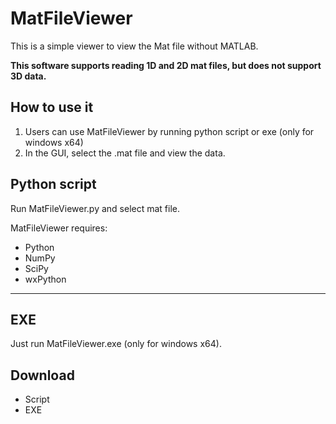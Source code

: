 # MatFileViewer
This is a simple viewer to view the Mat file without MATLAB.

**This software supports reading 1D and 2D mat files, but does not support 3D data.**

## How to use it

1. Users can use MatFileViewer by running python script or exe (only for windows x64)
2. In the GUI, select the .mat file and view the data.



## Python script
Run MatFileViewer.py and select mat file.

MatFileViewer requires:

- Python 
- NumPy 
- SciPy 
- wxPython
--------------------------

## EXE
Just run MatFileViewer.exe (only for windows x64).

## Download
- Script
- EXE
